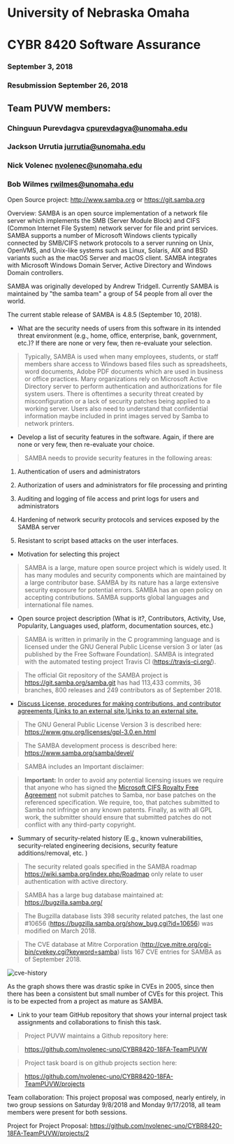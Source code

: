 # University of Nebraska Omaha

# CYBR 8420 Software Assurance

### September 3, 2018

### Resubmission September 26, 2018

## Team PUVW members:

### Chinguun Purevdagva <cpurevdagva@unomaha.edu>

### Jackson Urrutia <jurrutia@unomaha.edu>

### Nick Volenec <nvolenec@unomaha.edu>

### Bob Wilmes <rwilmes@unomaha.edu>

Open Source project: <http://www.samba.org> or <https://git.samba.org>

Overview: SAMBA is an open source implementation of a network file server which
implements the SMB (Server Module Block) and CIFS (Common Internet File System)
network server for file and print services. SAMBA supports a number of Microsoft
Windows clients typically connected by SMB/CIFS network protocols to a server
running on Unix, OpenVMS, and Unix-like systems such as Linux, Solaris, AIX and
BSD variants such as the macOS Server and macOS client. SAMBA integrates with
Microsoft Windows Domain Server, Active Directory and Windows Domain
controllers.

SAMBA was originally developed by Andrew Tridgell. Currently SAMBA is maintained by "the samba team" a group of 54 people from all over the world.

The current stable release of SAMBA is 4.8.5 (September 10, 2018).

-   What are the security needs of users from this software in its intended
    threat environment (e.g., home, office, enterprise, bank, government, etc.)?
    If there are none or very few, then re-evaluate your selection.

>   Typically, SAMBA is used when many employees, students, or staff members
>   share access to Windows based files such as spreadsheets, word documents,
>   Adobe PDF documents which are used in business or office practices. Many
>   organizations rely on Microsoft Active Directory server to perform
>   authentication and authorizations for file system users. There is oftentimes
>   a security threat created by misconfiguration or a lack of security patches
>   being applied to a working server. Users also need to understand that
>   confidential information maybe included in print images served by Samba to
>   network printers.

-   Develop a list of security features in the software. Again, if there are
    none or very few, then re-evaluate your choice.

>   SAMBA needs to provide security features in the following areas:

1.  Authentication of users and administrators

2.  Authorization of users and administrators for file processing and printing

3.  Auditing and logging of file access and print logs for users and
    administrators

4.  Hardening of network security protocols and services exposed by the SAMBA
    server

5.  Resistant to script based attacks on the user interfaces.

-   Motivation for selecting this project

>   SAMBA is a large, mature open source project which is widely used. It has
>   many modules and security components which are maintained by a large
>   contributor base. SAMBA by its nature has a large extensive security
>   exposure for potential errors. SAMBA has an open policy on accepting
>   contributions. SAMBA supports global languages and international file names.

-   Open source project description (What is it?, Contributors, Activity, Use,
    Popularity, Languages used, platform, documentation sources, etc.)

>   SAMBA is written in primarily in the C programming language and is licensed
>   under the GNU General Public License version 3 or later (as published by the
>   Free Software Foundation). SAMBA is integrated with the automated testing
>   project Travis CI (<https://travis-ci.org/>).

>   The official Git repository of the SAMBA project is
>   <https://git.samba.org/samba.git> has had 113,433 commits, 36 branches, 800
>   releases and 249 contributors as of September 2018.

-   [Discuss License, procedures for making contributions, and contributor
    agreements (Links to an external site.)Links to an external
    site.](https://opensource.guide/how-to-contribute/#orienting-yourself-to-a-new-project)

>   The GNU General Public License Version 3 is described here:
>   <https://www.gnu.org/licenses/gpl-3.0.en.html>

>   The SAMBA development process is described here:
>   <https://www.samba.org/samba/devel/>

>   SAMBA includes an Important disclaimer:

>   **Important:** In order to avoid any potential licensing issues we require
>   that anyone who has signed the [Microsoft CIFS Royalty Free
>   Agreement](http://msdn.microsoft.com/library/default.asp?url=/library/en-us/cifs/protocol/royalty-free_cifs_technical_reference_license_agreement.asp) not
>   submit patches to Samba, nor base patches on the referenced specification.
>   We require, too, that patches submitted to Samba not infringe on any known
>   patents. Finally, as with all GPL work, the submitter should ensure that
>   submitted patches do not conflict with any third-party copyright.

-   Summary of security-related history (E.g., known vulnerabilities,
    security-related engineering decisions, security feature additions/removal,
    etc. )

>   The security related goals specified in the SAMBA roadmap <https://wiki.samba.org/index.php/Roadmap> only relate
>   to user authentication with active directory.

>   SAMBA has a large bug database maintained at: <https://bugzilla.samba.org/>

>   The Bugzilla database lists 398 security related patches, the last one
>   \#10656 (<https://bugzilla.samba.org/show_bug.cgi?id=10656>) was modified on
>   March 2018.

>   The CVE database at Mitre Corporation
>   (<http://cve.mitre.org/cgi-bin/cvekey.cgi?keyword=samba>) lists 167 CVE entries
>   for SAMBA as of September 2018.

![cve-history](https://github.com/nvolenec-uno/CYBR8420-18FA-TeamPUVW/blob/master/include/cve-graph.JPG)

As the graph shows there was drastic spike in CVEs in 2005, since then there has been a consistent but small number of CVEs for this project. This is to be expected from a project as mature as SAMBA.

-   Link to your team GitHub repository that shows your internal project task
    assignments and collaborations to finish this task.

>   Project PUVW maintains a Github repository here:

>   <https://github.com/nvolenec-uno/CYBR8420-18FA-TeamPUVW>

>    Project task board is on github projects section here:

>   <https://github.com/nvolenec-uno/CYBR8420-18FA-TeamPUVW/projects>

Team collaboration:
    This project proposal was composed, nearly entirely, in two group sessions on Saturday 9/8/2018 and Monday 9/17/2018, all team members were present for both sessions.
    
   Project for Project Proposal:  <https://github.com/nvolenec-uno/CYBR8420-18FA-TeamPUVW/projects/2>

